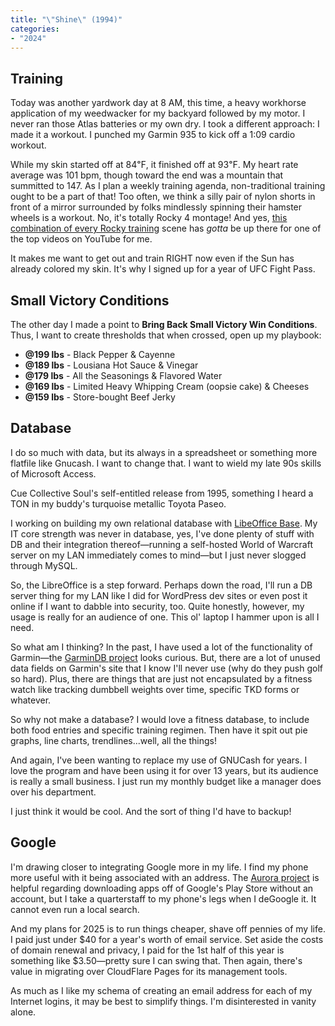 ```yaml
---
title: "\"Shine\" (1994)"
categories:
- "2024"
---
```


## Training

Today was another yardwork day at 8 AM, this time, a heavy workhorse application of my weedwacker for my backyard followed by my motor.  I never ran those Atlas batteries or my own dry.  I took a different approach: I made it a workout.  I punched my Garmin 935 to kick off a 1:09 cardio workout.

While my skin started off at 84℉, it finished off at 93℉.  My heart rate average was 101 bpm, though toward the end was a mountain that summitted to 147.  As I plan a weekly training agenda, non-traditional training ought to be a part of that!  Too often, we think a silly pair of nylon shorts in front of a mirror surrounded by folks mindlessly spinning their hamster wheels is a workout.  No, it's totally Rocky 4 montage!  And yes, [this combination of every Rocky training](https://www.youtube.com/watch?v=TNeIwjhjJrc) scene has *gotta* be up there for one of the top videos on YouTube for me.

It makes me want to get out and train RIGHT now even if the Sun has already colored my skin.  It's why I signed up for a year of UFC Fight Pass.  

## Small Victory Conditions

The other day I made a point to **Bring Back Small Victory Win Conditions**.  Thus, I want to create thresholds that when crossed, open up my playbook:

* **@199 lbs** - Black Pepper & Cayenne
* **@189 lbs** - Lousiana Hot Sauce & Vinegar
* **@179 lbs** - All the Seasonings & Flavored Water
* **@169 lbs** - Limited Heavy Whipping Cream (oopsie cake) & Cheeses
* **@159 lbs** - Store-bought Beef Jerky

## Database

I do so much with data, but its always in a spreadsheet or something more flatfile like Gnucash.  I want to change that.  I want to wield my late 90s skills of Microsoft Access.  

Cue Collective Soul's self-entitled release from 1995, something I heard a TON in my buddy's turquoise metallic Toyota Paseo.

I working on building my own relational database with [LibeOffice Base](https://www.libreoffice.org/discover/base/).  My IT core strength was never in database, yes, I've done plenty of stuff with DB and their integration thereof—running a self-hosted World of Warcraft server on my LAN immediately comes to mind—but I just never slogged through MySQL.

So, the LibreOffice is a step forward.  Perhaps down the road, I'll run a DB server thing for my LAN like I did for WordPress dev sites or even post it online if I want to dabble into security, too.  Quite honestly, however, my usage is really for an audience of one.  This ol' laptop I hammer upon is all I need.  

So what am I thinking?  In the past, I have used a lot of the functionality of Garmin—the [GarminDB project](https://github.com/tcgoetz/GarminDB) looks curious.  But, there are a lot of unused data fields on Garmin's site that I know I'll never use (why do they push golf so hard).  Plus, there are things that are just not encapsulated by a fitness watch like tracking dumbbell weights over time, specific TKD forms or whatever.

So why not make a database?  I would love a fitness database, to include both food entries and specific training regimen.  Then have it spit out pie graphs, line charts, trendlines...well, all the things!

And again, I've been wanting to replace my use of GNUCash for years.  I love the program and have been using it for over 13 years, but its audience is really a small business.  I just run my monthly budget like a manager does over his department.

I just think it would be cool.  And the sort of thing I'd have to backup!

## Google

I'm drawing closer to integrating Google more in my life.  I find my phone more useful with it being associated with an address.  The [Aurora project](https://gitlab.com/AuroraOSS/AuroraStore) is helpful regarding downloading apps off of Google's Play Store without an account, but I take a quarterstaff to my phone's legs when I deGoogle it.  It cannot even run a local search.

And my plans for 2025 is to run things cheaper, shave off pennies of my life. I paid just under $40 for a year's worth of email service.  Set aside the costs of domain renewal and privacy, I paid for the 1st half of this year is something like $3.50—pretty sure I can swing that.  Then again, there's value in migrating over CloudFlare Pages for its management tools.

As much as I like my schema of creating an email address for each of my Internet logins, it may be best to simplify things.  I'm disinterested in vanity alone.


